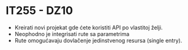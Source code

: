# IT255 - DZ10

* Kreirati novi projekat gde ćete koristiti API po vlastitoj želji.
* Neophodno je integrisati rute sa parametrima
* Rute omogućavaju dovlačenje jedinstvenog resursa (single entry).